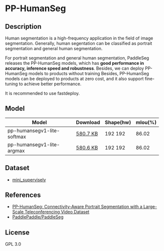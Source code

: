 <!--- SPDX-License-Identifier: GPL-3.0 -->

# PP-HumanSeg

## Description

Human segmentation is a high-frequency application in the field of image segmentation.
Generally, human segentation can be classified as portrait segmentation and general human segmentation.

For portrait segmentation and general human segmentation, PaddleSeg releases the PP-HumanSeg models, which has **good performance in accuracy, inference speed and robustness**. Besides, we can deploy PP-HumanSeg models to products without training
Besides, PP-HumanSeg models can be deployed to products at zero cost, and it also support fine-tuning to achieve better performance.

It is recommended to use fastdeploy.

## Model
| Model                      | Download                                                         | Shape(hw) | mIou(%) |
| ---------------------------|:-----------------------------------------------------------------|:--------- |:--------|
| pp-humansegv1-lite-softmax | [580.7 KB](human_pp_humansegv1.zip)                              | 192 192   | 86.02   |
| pp-humansegv1-lite-argmax  | [580.6 KB](human_pp_humansegv1_lite_192x192_inference_model.zip) | 192 192   | 86.02   |

## Dataset

* [mini\_supervisely](https://paddleseg.bj.bcebos.com/humanseg/data/mini_supervisely.zip)

## References

* [PP-HumanSeg: Connectivity-Aware Portrait Segmentation with a Large-Scale Teleconferencing Video Dataset](https://arxiv.org/abs/2112.07146)
* [PaddlePaddle/PaddleSeg](https://github.com/PaddlePaddle/PaddleSeg/tree/release/2.6/contrib/PP-HumanSeg)

## License

GPL 3.0

